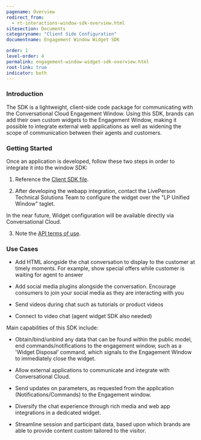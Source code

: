 ```yaml
---
pagename: Overview
redirect_from:
  - rt-interactions-window-sdk-overview.html
sitesection: Documents
categoryname: "Client Side Configuration"
documentname: Engagement Window Widget SDK

order: 1
level-order: 4
permalink: engagement-window-widget-sdk-overview.html
root-link: true
indicator: both
---
```

### Introduction

The SDK is a lightweight, client-side code package for communicating with the Conversational Cloud Engagement Window. Using this SDK, brands can add their own custom widgets to the Engagement Window, making it possible to integrate external web applications as well as widening the scope of communication between their agents and customers.

<!-- <iframe width="560" height="315" src="https://www.youtube.com/embed/wV9ecP0n7d4" frameborder="0" allowfullscreen></iframe> -->

### Getting Started

Once an application is developed, follow these two steps in order to integrate it into the
window SDK:

1. Reference the [Client SDK file](https://lpcdn.lpsnmedia.net/unifiedwindow/widgetSDK.min.js).

2. After developing the webapp integration, contact the LivePerson Technical Solutions
Team to configure the widget over the "LP Unified Window" taglet.

In the near future, Widget configuration will be available directly via Conversational Cloud.

3. Note the [API terms of use](https://www.liveperson.com/policies/apitou).



### Use Cases

* Add HTML alongside the chat conversation to display to the customer at timely moments. For example, show special offers while customer is waiting for agent to answer

* Add social media plugins alongside the conversation. Encourage consumers to join your social media as they are interacting with you

* Send videos during chat such as tutorials or product videos

* Connect to video chat (agent widget SDK also needed)

Main capabilities of this SDK include:

* Obtain/bind/unbind any data that can be found within the public model, end commands/notifications to the engagement window, such as a 'Widget Disposal’ command, which signals to the Engagement Window to immediately close the widget.

* Allow external applications to communicate and integrate with Conversational Cloud.

* Send updates on parameters, as requested from the application (Notifications/Commands) to the Engagement window.

* Diversify the chat experience through rich media and web app integrations in a dedicated widget.

* Streamline session and participant data, based upon which brands are able to provide content custom tailored to the visitor.
